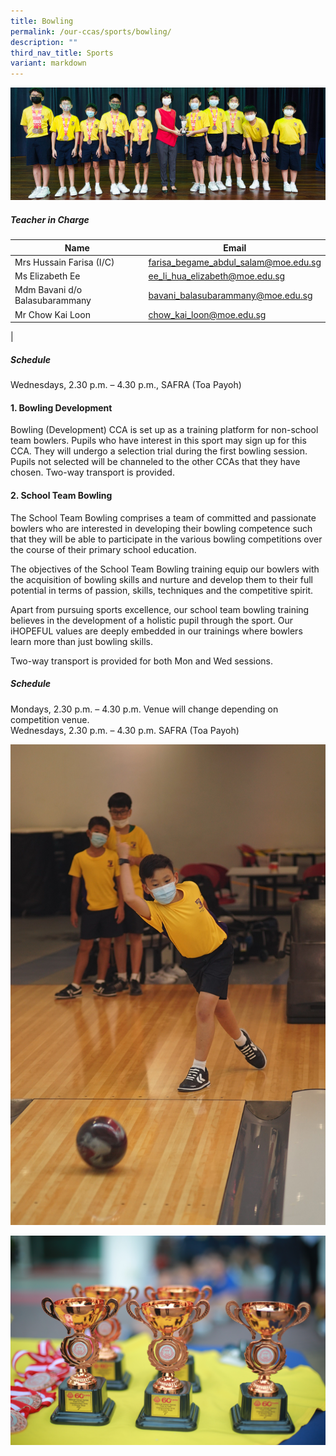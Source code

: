 ```yaml
---
title: Bowling
permalink: /our-ccas/sports/bowling/
description: ""
third_nav_title: Sports
variant: markdown
---
```

![](/images/CCA_photos/Bowling_ACS.jpg)

##### **Teacher in Charge**

| Name | Email|
|---|---|
|Mrs Hussain Farisa (I/C) | [farisa_begame_abdul_salam@moe.edu.sg](mailto:farisa_begame_abdul_salam@moe.edu.sg)   |
|Ms Elizabeth Ee | [ee_li_hua_elizabeth@moe.edu.sg](mailto:ee_li_hua_elizabeth@moe.edu.sg)  |
|Mdm Bavani d/o Balasubarammany | [bavani_balasubarammany@moe.edu.sg](mailto:bavani_balasubarammany@moe.edu.sg)  |
|Mr Chow Kai Loon | [chow_kai_loon@moe.edu.sg](mailto:chow_kai_loon@moe.edu.sg)  |
|

##### **Schedule**
Wednesdays, 2.30 p.m. – 4.30 p.m., SAFRA (Toa Payoh)

#### **1. Bowling Development**
Bowling (Development) CCA is set up as a training platform for non-school team bowlers. Pupils who have interest in this sport may sign up for this CCA. They will undergo a selection trial during the first bowling session. Pupils not selected will be channeled to the other CCAs that they have chosen. Two-way transport is provided.

#### **2. School Team Bowling**
The School Team Bowling comprises a team of committed and passionate bowlers who are interested in developing their bowling competence such that they will be able to participate in the various bowling competitions over the course of their primary school education. 

The objectives of the School Team Bowling training equip our bowlers with the acquisition of bowling skills and nurture and develop them to their full potential in terms of passion, skills, techniques and the competitive spirit. 

Apart from pursuing sports excellence, our school team bowling training believes in the development of a holistic pupil through the sport. Our iHOPEFUL values are deeply embedded in our trainings where bowlers learn more than just bowling skills.

Two-way transport is provided for both Mon and Wed sessions.  



##### **Schedule**
Mondays, 2.30 p.m. – 4.30 p.m. Venue will change depending on competition venue.<br>
Wednesdays, 2.30 p.m. – 4.30 p.m. SAFRA (Toa Payoh)

![](/images/bowling1.jpg)

![](/images/bowling2.jpg)